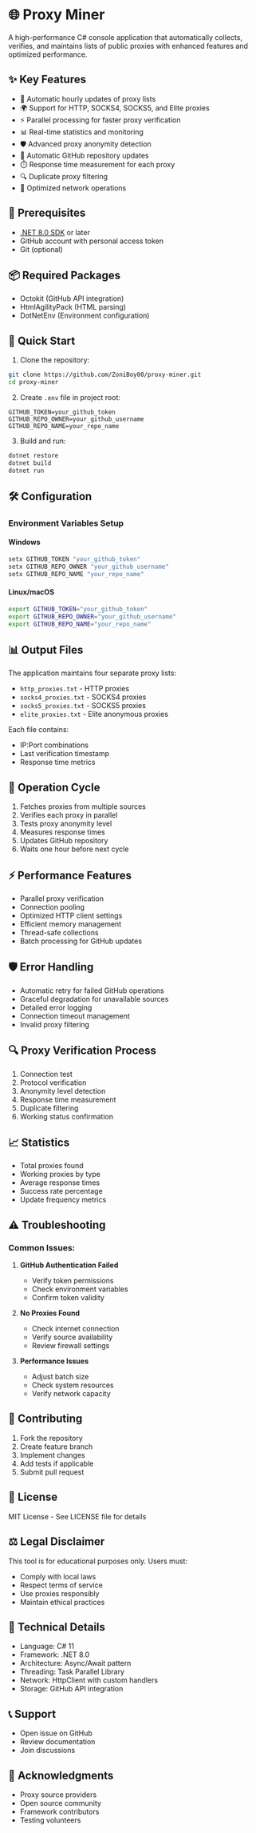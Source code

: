 # 🌐 Proxy Miner

A high-performance C# console application that automatically collects, verifies, and maintains lists of public proxies with enhanced features and optimized performance.

## ✨ Key Features

- 🔄 Automatic hourly updates of proxy lists
- 🌍 Support for HTTP, SOCKS4, SOCKS5, and Elite proxies
- ⚡ Parallel processing for faster proxy verification
- 📊 Real-time statistics and monitoring
- 🛡️ Advanced proxy anonymity detection
- 💾 Automatic GitHub repository updates
- ⏱️ Response time measurement for each proxy
- 🔍 Duplicate proxy filtering
- 🚀 Optimized network operations

## 🔧 Prerequisites

- [.NET 8.0 SDK](https://dotnet.microsoft.com/download/dotnet/8.0) or later
- GitHub account with personal access token
- Git (optional)

## 📦 Required Packages

- Octokit (GitHub API integration)
- HtmlAgilityPack (HTML parsing)
- DotNetEnv (Environment configuration)

## 🚀 Quick Start

1. Clone the repository:
```bash
git clone https://github.com/ZoniBoy00/proxy-miner.git
cd proxy-miner
```

2. Create `.env` file in project root:
```env
GITHUB_TOKEN=your_github_token
GITHUB_REPO_OWNER=your_github_username
GITHUB_REPO_NAME=your_repo_name
```

3. Build and run:
```bash
dotnet restore
dotnet build
dotnet run
```

## 🛠️ Configuration

### Environment Variables Setup

#### Windows
```powershell
setx GITHUB_TOKEN "your_github_token"
setx GITHUB_REPO_OWNER "your_github_username"
setx GITHUB_REPO_NAME "your_repo_name"
```

#### Linux/macOS
```bash
export GITHUB_TOKEN="your_github_token"
export GITHUB_REPO_OWNER="your_github_username"
export GITHUB_REPO_NAME="your_repo_name"
```

## 📊 Output Files

The application maintains four separate proxy lists:

- `http_proxies.txt` - HTTP proxies
- `socks4_proxies.txt` - SOCKS4 proxies
- `socks5_proxies.txt` - SOCKS5 proxies
- `elite_proxies.txt` - Elite anonymous proxies

Each file contains:
- IP:Port combinations
- Last verification timestamp
- Response time metrics

## 🔄 Operation Cycle

1. Fetches proxies from multiple sources
2. Verifies each proxy in parallel
3. Tests proxy anonymity level
4. Measures response times
5. Updates GitHub repository
6. Waits one hour before next cycle

## ⚡ Performance Features

- Parallel proxy verification
- Connection pooling
- Optimized HTTP client settings
- Efficient memory management
- Thread-safe collections
- Batch processing for GitHub updates

## 🛡️ Error Handling

- Automatic retry for failed GitHub operations
- Graceful degradation for unavailable sources
- Detailed error logging
- Connection timeout management
- Invalid proxy filtering

## 🔍 Proxy Verification Process

1. Connection test
2. Protocol verification
3. Anonymity level detection
4. Response time measurement
5. Duplicate filtering
6. Working status confirmation

## 📈 Statistics

- Total proxies found
- Working proxies by type
- Average response times
- Success rate percentage
- Update frequency metrics

## ⚠️ Troubleshooting

### Common Issues:

1. **GitHub Authentication Failed**
   - Verify token permissions
   - Check environment variables
   - Confirm token validity

2. **No Proxies Found**
   - Check internet connection
   - Verify source availability
   - Review firewall settings

3. **Performance Issues**
   - Adjust batch size
   - Check system resources
   - Verify network capacity

## 🤝 Contributing

1. Fork the repository
2. Create feature branch
3. Implement changes
4. Add tests if applicable
5. Submit pull request

## 📜 License

MIT License - See LICENSE file for details

## ⚖️ Legal Disclaimer

This tool is for educational purposes only. Users must:
- Comply with local laws
- Respect terms of service
- Use proxies responsibly
- Maintain ethical practices

## 🔧 Technical Details

- Language: C# 11
- Framework: .NET 8.0
- Architecture: Async/Await pattern
- Threading: Task Parallel Library
- Network: HttpClient with custom handlers
- Storage: GitHub API integration

## 📞 Support

- Open issue on GitHub
- Review documentation
- Join discussions

## 🙏 Acknowledgments

- Proxy source providers
- Open source community
- Framework contributors
- Testing volunteers
